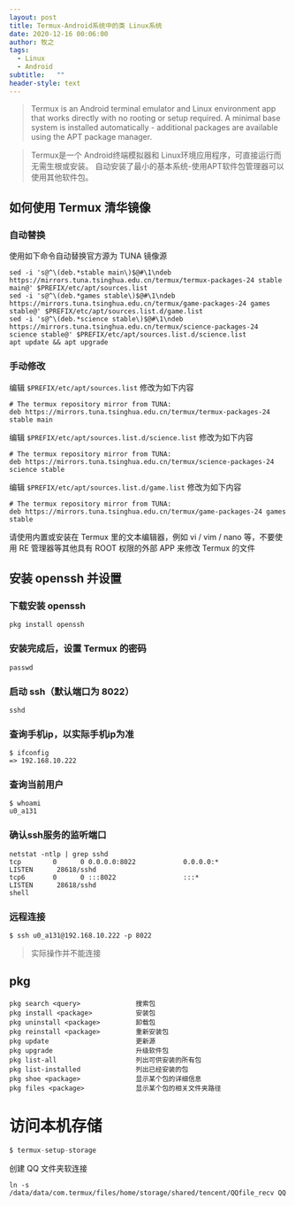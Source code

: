 ```yaml
---
layout: post
title: Termux-Android系统中的类 Linux系统
date: 2020-12-16 00:06:00
author: 牧之
tags: 
  - Linux
  - Android
subtitle:   ""
header-style: text
---
```



> Termux is an Android terminal emulator and Linux environment app that works directly with no rooting or setup required. A minimal base system is installed automatically - additional packages are available using the APT package manager.


> Termux是一个 Android终端模拟器和 Linux环境应用程序，可直接运行而无需生根或安装。 自动安装了最小的基本系统-使用APT软件包管理器可以使用其他软件包。

## 如何使用 Termux 清华镜像

### 自动替换

使用如下命令自动替换官方源为 TUNA 镜像源

```shell
sed -i 's@^\(deb.*stable main\)$@#\1\ndeb https://mirrors.tuna.tsinghua.edu.cn/termux/termux-packages-24 stable main@' $PREFIX/etc/apt/sources.list
sed -i 's@^\(deb.*games stable\)$@#\1\ndeb https://mirrors.tuna.tsinghua.edu.cn/termux/game-packages-24 games stable@' $PREFIX/etc/apt/sources.list.d/game.list
sed -i 's@^\(deb.*science stable\)$@#\1\ndeb https://mirrors.tuna.tsinghua.edu.cn/termux/science-packages-24 science stable@' $PREFIX/etc/apt/sources.list.d/science.list
apt update && apt upgrade
```

### 手动修改

编辑 ```$PREFIX/etc/apt/sources.list``` 修改为如下内容

```shell
# The termux repository mirror from TUNA:
deb https://mirrors.tuna.tsinghua.edu.cn/termux/termux-packages-24 stable main
```

编辑 ```$PREFIX/etc/apt/sources.list.d/science.list``` 修改为如下内容

```shell
# The termux repository mirror from TUNA:
deb https://mirrors.tuna.tsinghua.edu.cn/termux/science-packages-24 science stable
```

编辑 ```$PREFIX/etc/apt/sources.list.d/game.list``` 修改为如下内容

```shell
# The termux repository mirror from TUNA:
deb https://mirrors.tuna.tsinghua.edu.cn/termux/game-packages-24 games stable
```

请使用内置或安装在 Termux 里的文本编辑器，例如 vi / vim / nano 等，不要使用 RE 管理器等其他具有 ROOT 权限的外部 APP 来修改 Termux 的文件

## 安装 openssh 并设置

###  下载安装 openssh

```shell
pkg install openssh
```

###  安装完成后，设置 Termux 的密码

```shell
passwd
```

###  启动 ssh（默认端口为 8022）

```shell
sshd
```

### 查询手机ip，以实际手机ip为准

```shell
$ ifconfig
=> 192.168.10.222
```

### 查询当前用户

```shell
$ whoami
u0_a131
```

### 确认ssh服务的监听端口

```shell
netstat -ntlp | grep sshd
tcp        0      0 0.0.0.0:8022            0.0.0.0:*               LISTEN      28618/sshd          
tcp6       0      0 :::8022                 :::*                    LISTEN      28618/sshd
shell
```

### 远程连接

```shell
$ ssh u0_a131@192.168.10.222 -p 8022
```

> 实际操作并不能连接

## pkg

```shell
pkg search <query>              搜索包
pkg install <package>           安装包
pkg uninstall <package>         卸载包
pkg reinstall <package>         重新安装包
pkg update                      更新源
pkg upgrade                     升级软件包
pkg list-all                    列出可供安装的所有包
pkg list-installed              列出已经安装的包
pkg shoe <package>              显示某个包的详细信息
pkg files <package>             显示某个包的相关文件夹路径
```

# 访问本机存储

```c
$ termux-setup-storage 
```

创建 QQ 文件夹软连接

```
ln -s /data/data/com.termux/files/home/storage/shared/tencent/QQfile_recv QQ
```